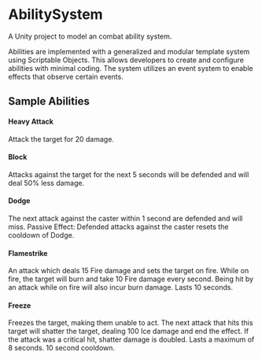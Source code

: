 # AbilitySystem

A Unity project to model an combat ability system.

Abilities are implemented with a generalized and modular template system using Scriptable Objects. This allows developers to create and configure abilities with minimal coding. The system utilizes an event system to enable effects that observe certain events.

## Sample Abilities
#### Heavy Attack
Attack the target for 20 damage.

#### Block
Attacks against the target for the next 5 seconds will be defended and will deal 50% less damage.

#### Dodge
The next attack against the caster within 1 second are defended and will miss.
Passive Effect: Defended attacks against the caster resets the cooldown of Dodge.

#### Flamestrike
An attack which deals 15 Fire damage and sets the target on fire. While on fire, the target will burn and take 10 Fire damage every second. Being hit by an attack while on fire will also incur burn damage. Lasts 10 seconds.

#### Freeze
Freezes the target, making them unable to act. The next attack that hits this target will shatter the target, dealing 100 Ice damage and end the effect. If the attack was a critical hit, shatter damage is doubled. Lasts a maximum of 8 seconds. 10 second cooldown.






